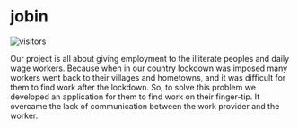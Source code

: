 # jobin

![visitors](https://visitor-badge.glitch.me/badge?page_id=shadsheikh.jobin)

Our project is all about giving employment to the illiterate peoples and daily wage workers. Because when in our country lockdown was imposed many workers went back to their villages and hometowns, and it was difficult for them to find work after the lockdown. So, to solve this problem we developed an application for them to find work on their finger-tip. It overcame the lack of communication between the work provider and the worker. 
